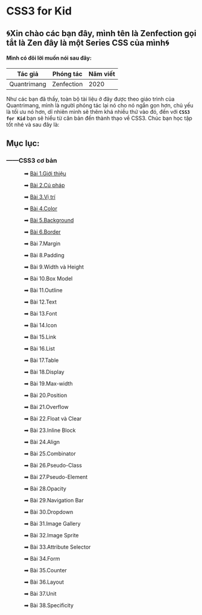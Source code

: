 # CSS3 for Kid

## 🌀Xin chào các bạn đây, mình tên là Zenfection gọi tắt là Zen đây là một Series CSS của mình🌀

#### Mình có đôi lời muốn nói sau đây:

| Tác giả     | Phóng tác  | Năm viết |
| ----------- | ---------- | -------- |
| Quantrimang | Zenfection | 2020     |

Như các bạn đã thấy, toàn bộ tài liệu ở đây được theo giáo trình của Quantrimang, mình là người phóng tác lại nó cho nó ngắn gọn hơn, chủ yếu là tối ưu nó hơn, dĩ nhiên mình sẽ thêm khá nhiều thứ vào đó, đến với **`CSS3 for Kid`** bạn sẽ hiểu từ căn bản đến thành thạo về CSS3. Chúc bạn học tập tốt nhé và sau đây là: 

## Mục lục:

### ——CSS3 cơ bản

            ➡ [Bài 1.Giới thiệu](https://github.com/Zenfection/CSS/blob/master/BasicCSS/1.GioithieuCSS.md)

            ➡ [Bài 2.Cú pháp](https://github.com/Zenfection/CSS/blob/master/BasicCSS/2.CuphapCSS.md)

            ➡ [Bài 3.Vị trí](https://github.com/Zenfection/CSS/blob/master/BasicCSS/3.VitriCSS.md)

            ➡ [Bài 4.Color](https://github.com/Zenfection/CSS/blob/master/BasicCSS/4.CSS-Color.md)

            ➡ [Bài 5.Background](https://github.com/Zenfection/CSS/blob/master/BasicCSS/5.CSS-Background.md)

            ➡ [Bài 6.Border](https://github.com/Zenfection/CSS/blob/master/BasicCSS/6.CSS-Border.md)

            ➡ Bài 7.Margin

            ➡ Bài 8.Padding

            ➡ Bài 9.Width và Height

            ➡ Bài 10.Box Model

            ➡ Bài 11.Outline

            ➡ Bài 12.Text

            ➡ Bài 13.Font

            ➡ Bài 14.Icon

            ➡ Bài 15.Link

            ➡ Bài 16.List

            ➡ Bài 17.Table

            ➡ Bài 18.Display

            ➡ Bài 19.Max-width

            ➡ Bài 20.Position

            ➡ Bài 21.Overflow

            ➡ Bài 22.Float và Clear

            ➡ Bài 23.Inline Block

            ➡ Bài 24.Align

            ➡ Bài 25.Combinator

            ➡ Bài 26.Pseudo-Class

            ➡ Bài 27.Pseudo-Element

            ➡ Bài 28.Opacity

            ➡ Bài 29.Navigation Bar

            ➡ Bài 30.Dropdown

            ➡ Bài 31.Image Gallery

            ➡ Bài 32.Image Sprite

            ➡ Bài 33.Attribute Selector

            ➡ Bài 34.Form

            ➡ Bài 35.Counter

            ➡ Bài 36.Layout

            ➡ Bài 37.Unit

            ➡ Bài 38.Specificity
